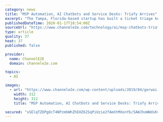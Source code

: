 ```yaml
---
category: news
title: "MSP Automation, AI Chatbots and Service Desks: Triafy Arrives"
excerpt: "The Tampa, Florida-based startup has built a ticket triage knowledge base for non-technical help desk ... We have built a ticket triage knowledge base for non-technical help desk dispatchers to use when they open new service tickets. We are using AI chatbot technology to guide dispatchers through the appropriate triage questions for the given ..."
publishedDateTime: 2020-01-17T18:54:00Z
sourceUrl: "https://www.channele2e.com/technology/ai/msp-chatbots-triafy-arrives/"
type: article
quality: 37
heat: 37
published: false

provider:
  name: ChannelE2E
  domain: channele2e.com

topics:
  - AI

images:
  - url: "https://www.channele2e.com/wp-content/uploads/2019/04/gerwai-todd.jpg"
    width: 312
    height: 312
    title: "MSP Automation, AI Chatbots and Service Desks: Triafy Arrives"

secured: "xSElqTZDPgOcT4NPzmbWhZhEHZ62SqPiUzie2fAmXtMXonYb/5AWJhoWWdsKvwVE6IVGj0uWtnz7v106uveMOGbaFzEaJb76owHsUp4+6dg6dzmkzmu2cVing8thNSuha1TThLhBfyVaFeXzhG4XPmZAPuPt28+BSdNUycXPxXyOO6Bi7Lc7PD7UTAaGv7qNZFF+ssKPU5W35dxc8TWCS7m/TF2+7ynoV9kpud229/JDCw/1A4BhE7jSlKO4+vRwWts5tcWnWJc+SD+DGiqpIDkdQJCDcerkANVLiEmca7Q=;Q2ZBweoK/CCOo2Nk5MUGFA=="
---
```


